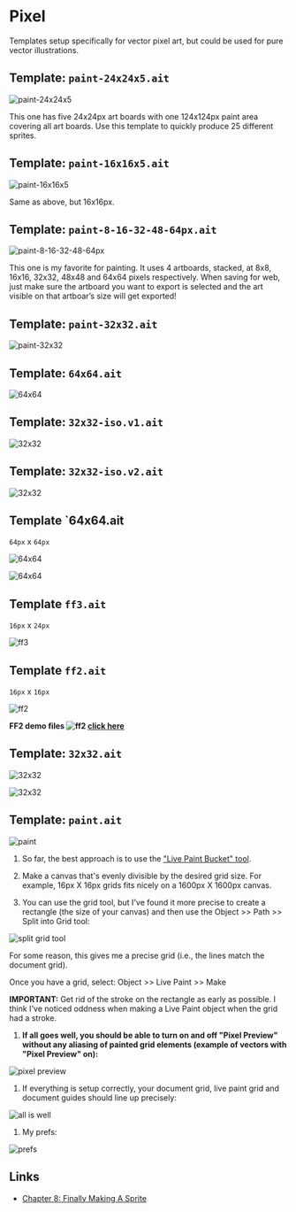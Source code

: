 # Pixel

Templates setup specifically for vector pixel art, but could be used for pure vector illustrations.

## Template: `paint-24x24x5.ait`

![paint-24x24x5](paint-24x24x5.png)

This one has five 24x24px art boards with one 124x124px paint area covering all art boards. Use this template to quickly produce 25 different sprites.

## Template: `paint-16x16x5.ait`

![paint-16x16x5](paint-16x16x5.png)

Same as above, but 16x16px.

## Template: `paint-8-16-32-48-64px.ait`

![paint-8-16-32-48-64px](paint-8-16-32-48-64px.png)

This one is my favorite for painting. It uses 4 artboards, stacked, at 8x8, 16x16, 32x32, 48x48 and 64x64 pixels respectively. When saving for web, just make sure the artboard you want to export is selected and the art visible on that artboar’s size will get exported!

## Template: `paint-32x32.ait`

![paint-32x32](paint-32x32.png)

## Template: `64x64.ait`

![64x64](64x64-iso.png)

## Template: `32x32-iso.v1.ait`

![32x32](32x32-iso.v1.png)

## Template: `32x32-iso.v2.ait`

![32x32](32x32-iso.v2.png)

## Template `64x64.ait

`64px` x `64px`

![64x64](64x64.png)

![64x64](64x64.gif)

## Template `ff3.ait`

`16px` x `24px`

![ff3](ff3.png)

## Template `ff2.ait`

`16px` x `16px`

![ff2](ff2.png)

**FF2 demo files ![ff2](ff2/ff2.gif) [click here](ff2/)**

## Template: `32x32.ait`

![32x32](32x32.png)

![32x32](32x32.gif)

## Template: `paint.ait`

![paint](paint.png)

1. So far, the best approach is to use the ["Live Paint Bucket" tool](http://www.sketchypictures.com/1511/creating-pixel-art-in-illustrator/).

1. Make a canvas that's evenly divisible by the desired grid size. For example, 16px X 16px grids fits nicely on a 1600px X 1600px canvas.

1. You can use the grid tool, but I've found it more precise to create a rectangle (the size of your canvas) and then use the Object >> Path >> Split into Grid tool:

 ![split grid tool](https://cloud.githubusercontent.com/assets/218624/3143450/feac1dae-e9fa-11e3-9467-110591200dfe.png)

 For some reason, this gives me a precise grid (i.e., the lines match the document grid).

 Once you have a grid, select: Object >> Live Paint >> Make

 **IMPORTANT:** Get rid of the stroke on the rectangle as early as possible. I think I've noticed oddness when making a Live Paint object when the grid had a stroke.

1. **If all goes well, you should be able to turn on and off "Pixel Preview" without any aliasing of painted grid elements (example of vectors with "Pixel Preview" on):**

 ![pixel preview](https://cloud.githubusercontent.com/assets/218624/3143509/b8853452-e9fd-11e3-9764-55f1cd5a4df8.png)

1. If everything is setup correctly, your document grid, live paint grid and document guides should line up precisely:

 ![all is well](https://cloud.githubusercontent.com/assets/218624/3143389/d582ea96-e9f7-11e3-9239-f5aa875bdd26.png)

1. My prefs:

![prefs](https://cloud.githubusercontent.com/assets/218624/3143409/a8034150-e9f8-11e3-82c0-ac07a16abe6e.png)

## Links

* [Chapter 8: Finally Making A Sprite](http://www.yarrninja.com/pixeltutorial/chapter8.htm)

